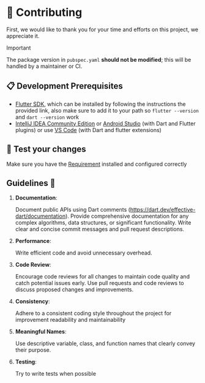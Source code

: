 # 🌱 Contributing

First, we would like to thank you for your time and efforts on this project, we appreciate it.

> [!IMPORTANT]
>
> The package version in `pubspec.yaml` **should not be modified**; this will be handled by a maintainer or CI.

## 📋 Development Prerequisites

- [Flutter SDK](https://docs.flutter.dev/get-started/install), which can be installed by following the instructions the
  provided link, also make sure to add it to your path so `flutter --version` and `dart --version` work
- [IntelliJ IDEA Community Edition](https://www.jetbrains.com/idea/download/)
  or [Android Studio](https://developer.android.com/studio) (with Dart and Flutter plugins) or
  use [VS Code](https://code.visualstudio.com/) (with Dart and flutter extensions)

## 🧪 Test your changes

Make sure you have the [Requirement](#-development-prerequisites) installed and configured correctly

## Guidelines 📝

1. **Documentation**:

   Document public APIs using Dart comments (https://dart.dev/effective-dart/documentation).
   Provide comprehensive documentation for any complex algorithms, data structures, or significant functionality.
   Write clear and concise commit messages and pull request descriptions.

2. **Performance**:

   Write efficient code and avoid unnecessary overhead.

3. **Code Review**:

   Encourage code reviews for all changes to maintain code quality and catch potential issues early.
   Use pull requests and code reviews to discuss proposed changes and improvements.

4. **Consistency**:

   Adhere to a consistent coding style throughout the project for improvement readability and maintainability

5. **Meaningful Names**:

   Use descriptive variable, class, and function names that clearly convey their purpose.

6. **Testing**:

   Try to write tests when possible
